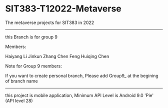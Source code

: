 # SIT383-T12022-Metaverse
The metaverse projects for SIT383 in 2022

------------------------------------------------------------
this Branch is for group 9

Members:

Haiyang Li
Jinkun Zhang
Chen Feng
Huiqing Chen

Note for Group 9 members:

If you want to create personal branch,
Please add Group9_ at the begining of branch name

--------------------------
this project is mobile application, Minimum API Level is Android 9.0 'Pie' (API level 28)